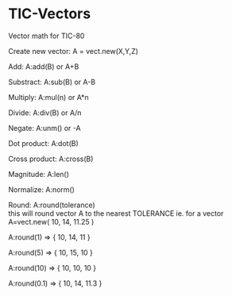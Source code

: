 # TIC-Vectors
Vector math for TIC-80

Create new vector: A = vect.new(X,Y,Z)

Add: A:add(B) or A+B

Substract: A:sub(B) or A-B

Multiply: A:mul(n) or A*n

Divide: A:div(B) or A/n

Negate: A:unm() or -A

Dot product: A:dot(B)

Cross product: A:cross(B)

Magnitude: A:len()

Normalize: A:norm()

Round: A:round(tolerance)  
this will round vector A to the nearest TOLERANCE
ie.
for a vector A=vect.new( 10, 14, 11.25 )

A:round(1) => { 10, 14, 11 }

A:round(5) => { 10, 15, 10 }

A:round(10) => { 10, 10, 10 }

A:round(0.1) => { 10, 14, 11.3 }

